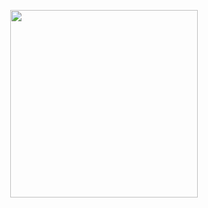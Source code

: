 <div align="center">
<!-- logo -->
<p align="center">
  <img src="docs/images/UG-logo.png" width="300px" style="vertical-align:middle;">
</p>
